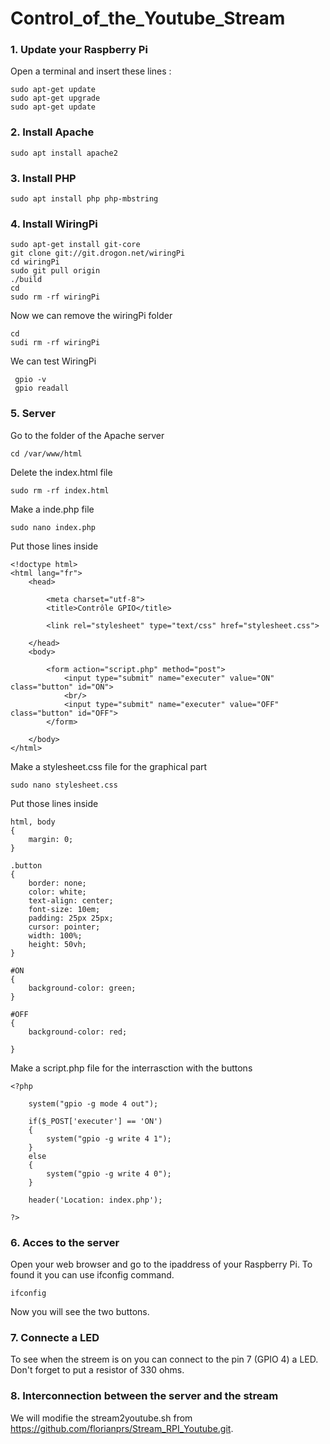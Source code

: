 # Control_of_the_Youtube_Stream

### 1. Update your Raspberry Pi

Open a terminal and insert these lines : 

```
sudo apt-get update 
sudo apt-get upgrade
sudo apt-get update
```

### 2. Install Apache

```
sudo apt install apache2
```

### 3. Install PHP

```
sudo apt install php php-mbstring
```

### 4. Install WiringPi

```
sudo apt-get install git-core
git clone git://git.drogon.net/wiringPi
cd wiringPi
sudo git pull origin
./build
cd 
sudo rm -rf wiringPi
```

Now we can remove the wiringPi folder 
```
cd 
sudi rm -rf wiringPi
```

We can test WiringPi

```
 gpio -v
 gpio readall
```

### 5. Server

Go to the folder of the Apache server

```
cd /var/www/html
```

Delete the index.html file

```
sudo rm -rf index.html
```

Make a inde.php file

```
sudo nano index.php
```

Put those lines inside

```
<!doctype html>
<html lang="fr">
    <head>
        
        <meta charset="utf-8">
        <title>Contrôle GPIO</title>
        
        <link rel="stylesheet" type="text/css" href="stylesheet.css">
        
    </head>
    <body>
        
        <form action="script.php" method="post">
            <input type="submit" name="executer" value="ON" class="button" id="ON">
            <br/>
            <input type="submit" name="executer" value="OFF" class="button" id="OFF">
        </form>
        
    </body>
</html>
```

Make a stylesheet.css file for the graphical part

```
sudo nano stylesheet.css
```

Put those lines inside

```
html, body
{
    margin: 0;
}

.button 
{
    border: none;
    color: white;
    text-align: center;
    font-size: 10em;
    padding: 25px 25px;
    cursor: pointer;
    width: 100%;
    height: 50vh;
}

#ON
{
    background-color: green;
}

#OFF
{
    background-color: red;
    
}
```


Make a script.php file for the interrasction with the buttons

```
<?php

    system("gpio -g mode 4 out");
    
    if($_POST['executer'] == 'ON')
    {
        system("gpio -g write 4 1");
    }
    else
    {
        system("gpio -g write 4 0");
    }

    header('Location: index.php');
    
?>
```

### 6. Acces to the server

Open your web browser and go to the ipaddress of your Raspberry Pi.
To found it you can use ifconfig command.

```
ifconfig
```

Now you will see the two buttons. 

### 7. Connecte a LED

To see when the streem is on you can connect to the pin 7 (GPIO 4) a LED. Don't forget to put a resistor of 330 ohms.

### 8. Interconnection between the server and the stream 

We will modifie the stream2youtube.sh from https://github.com/florianprs/Stream_RPI_Youtube.git.


